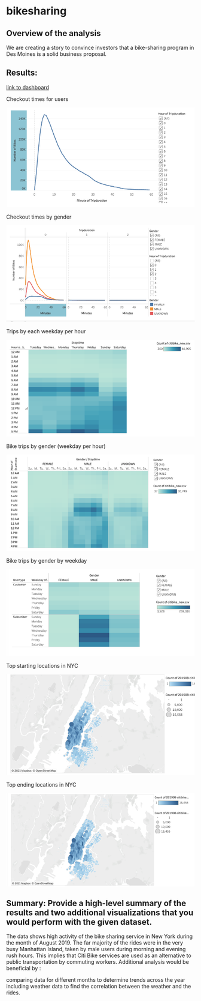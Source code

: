 # bikesharing

## Overview of the analysis
We are creating a story to convince investors that a bike-sharing program in Des Moines is a solid business proposal.

## Results: 
[link to dashboard](https://public.tableau.com/profile/melanie.kwak#!/vizhome/citibike_challenge_16196425145110/Story1?publish=yes) 

Checkout times for users

![times](checkout_times.png)

Checkout times by gender

![gender](checkout_by_gender.png)

Trips by each weekday per hour

![weekday](weekday_hour.png)

Bike trips by gender (weekday per hour)

![genderhour](gender_hour.png)

Bike trips by gender by weekday

![genderweek](gender_weekday.png)

Top starting locations in NYC

![start](starting_nyc.png)

Top ending locations in NYC

![end](ending_nyc.png)


## Summary: Provide a high-level summary of the results and two additional visualizations that you would perform with the given dataset.

The data shows high activity of the bike sharing service in New York during the month of August 2019.
The far majority of the rides were in the very busy Manhattan Island, taken by male users during morning and evening rush hours. This implies that Citi Bike services are used as an alternative to public transportation by commuting workers.
Additional analysis would be beneficial by :

   comparing data for different months to determine trends across the year
   including weather data to find the correlation between the weather and the rides.
